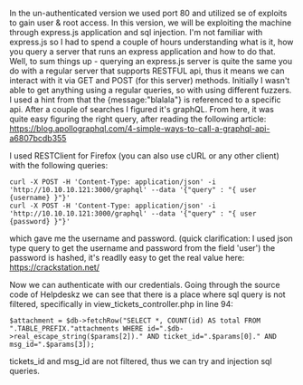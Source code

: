 In the un-authenticated version we used port 80 and utilized se of exploits to gain user & root access. In this version, 
we will be exploiting the machine through express.js application and sql injection. 
I'm not familiar with express.js so I had to spend a couple of hours understanding what is it, how you query a server that runs
an express application and how to do that. Well, to sum things up - querying an express.js server is quite the same you do with a regular server that supports RESTFUL api, thus it means we can interact with it via GET and POST (for this server) methods. Initially I wasn't able to get anything using a regular queries, so with using different fuzzers. I used a hint from that the {message:"blalala"} is referenced to a specific api. After a couple of searches I figured it's graphQL. From here, it was quite easy figuring the right query, after reading the following article:
https://blog.apollographql.com/4-simple-ways-to-call-a-graphql-api-a6807bcdb355

I used RESTClient for Firefox (you can also use cURL or any other client) with the following queries:
```
curl -X POST -H 'Content-Type: application/json' -i 'http://10.10.10.121:3000/graphql' --data '{"query" : "{ user {username} }"}'
curl -X POST -H 'Content-Type: application/json' -i 'http://10.10.10.121:3000/graphql' --data '{"query" : "{ user {password} }"}'
```
which gave me the username and password.
(quick clarification: I used json type query to get the username and password from the field 'user')
the password is hashed, it's readlly easy to get the real value here: https://crackstation.net/

Now we can authenticate with our credentials. Going through the source code of Helpdeskz we can see that there is a place where sql query is not filtered, specifically in view_tickets_controller.php in line 94:
```
$attachment = $db->fetchRow("SELECT *, COUNT(id) AS total FROM ".TABLE_PREFIX."attachments WHERE id=".$db->real_escape_string($params[2])." AND ticket_id=".$params[0]." AND msg_id=".$params[3]);
```
 tickets_id and msg_id are not filtered, thus we can try and injection sql queries. 
